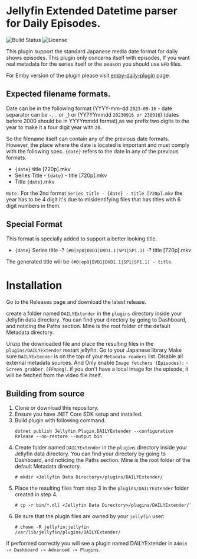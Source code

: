 # Jellyfin Extended Datetime parser for Daily Episodes.

![Build Status](https://github.com/ArabCoders/jf-daily-plugin/actions/workflows/build-validation.yml/badge.svg)
![License](https://img.shields.io/github/license/ArabCoders/jf-daily-plugin.svg)

This plugin support the standard Japanese media date format for daily shows episodes. This plugin only concerns itself with episodes,
If you want real metadata for the series itself or the season you should use `NFO` files.

For Emby version of the plugin please visit [emby-daily-plugin](https://github.com/arabcoders/emby-daily-plugin) page.

## Expected filename formats.

Date can be in the following format (YYYY-mm-dd `2023-09-16` - date separator can be `-`, `.` or `_`) or (YY?YYmmdd `20230916 or 230916`) (dates before 2000 should be in YYYYmmdd format),as we prefix two digits to the year to make it a four digit year with `20`.

So the filename itself can contain any of the previous date formats. However, the place where the date is located is important and must comply with the following spec. `{date}` refers to the date in any of the previous formats.

* `{date}` title [720p].mkv
* Series Title - `{date}` - title [720p].mkv
* Title `{date}`.mkv

`Note:` For the 2nd format `Series title - {date} - title [720p].mkv` the year has to be 4 digit it's due to misidentifying files that has titles with 6 digit numbers in them.


## Special Format
This format is specially added to support a better looking title.
* `{date}` Series title -? `(#0|ep0|DVD1|DVD1.1|SP1|SP1.1)` -? title [720p].mkv

The generated title will be `(#0|ep0|DVD1|DVD1.1|SP1|SP1.1) - title`.

# Installation

Go to the Releases page and download the latest release.

create a folder named `DAILYExtender` in the `plugins` directory inside your Jellyfin data directory. You can find your directory by going to Dashboard, and noticing the Paths section. Mine is the root folder of the default Metadata directory.

Unzip the downloaded file and place the resulting files in the `plugins/DAILYExtender` restart jellyfin.
Go to your Japanese library Make sure `DAILYExtender` is on the top of your `Metadata readers` list. Disable all external metadata sources.
And Only enable `Image fetchers (Episodes):` - `Screen grabber (FFmpeg)`. if you don't have a local image for the episode, it will be fetched from the video file itself.

## Building from source

1. Clone or download this repository.
2. Ensure you have .NET Core SDK setup and installed.
3. Build plugin with following command.
    ```
    dotnet publish Jellyfin.Plugin.DAILYExtender --configuration Release --no-restore --output bin
    ```
4. Create folder named `DAILYExtender` in the `plugins` directory inside your Jellyfin data
   directory. You can find your directory by going to Dashboard, and noticing the Paths section.
   Mine is the root folder of the default Metadata directory.
    ```
    # mkdir <Jellyfin Data Directory>/plugins/DAILYExtender/
    ```
5. Place the resulting files from step 3 in the `plugins/DAILYExtender` folder created in step 4.
    ```
    # cp -r bin/*.dll <Jellyfin Data Directory>/plugins/DAILYExtender/`
    ```
6. Be sure that the plugin files are owned by your `jellyfin` user:
    ```
    # chown -R jellyfin:jellyfin /var/lib/jellyfin/plugins/DAILYExtender/
    ```
If performed correctly you will see a plugin named DAILYExtender in `Admin -> Dashboard -> Advanced -> Plugins`.
